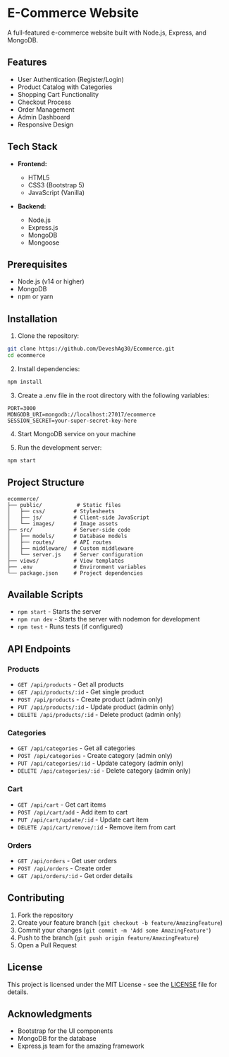 # E-Commerce Website

A full-featured e-commerce website built with Node.js, Express, and MongoDB.

## Features

- User Authentication (Register/Login)
- Product Catalog with Categories
- Shopping Cart Functionality
- Checkout Process
- Order Management
- Admin Dashboard
- Responsive Design

## Tech Stack

- **Frontend:**
  - HTML5
  - CSS3 (Bootstrap 5)
  - JavaScript (Vanilla)

- **Backend:**
  - Node.js
  - Express.js
  - MongoDB
  - Mongoose

## Prerequisites

- Node.js (v14 or higher)
- MongoDB
- npm or yarn

## Installation

1. Clone the repository:
```bash
git clone https://github.com/DeveshAg30/Ecommerce.git
cd ecommerce
```

2. Install dependencies:
```bash
npm install
```

3. Create a .env file in the root directory with the following variables:
```env
PORT=3000
MONGODB_URI=mongodb://localhost:27017/ecommerce
SESSION_SECRET=your-super-secret-key-here
```

4. Start MongoDB service on your machine

5. Run the development server:
```bash
npm start
```

## Project Structure

```
ecommerce/
├── public/           # Static files
│   ├── css/         # Stylesheets
│   ├── js/          # Client-side JavaScript
│   └── images/      # Image assets
├── src/             # Server-side code
│   ├── models/      # Database models
│   ├── routes/      # API routes
│   ├── middleware/  # Custom middleware
│   └── server.js    # Server configuration
├── views/           # View templates
├── .env             # Environment variables
└── package.json     # Project dependencies
```

## Available Scripts

- `npm start` - Starts the server
- `npm run dev` - Starts the server with nodemon for development
- `npm test` - Runs tests (if configured)

## API Endpoints

### Products
- `GET /api/products` - Get all products
- `GET /api/products/:id` - Get single product
- `POST /api/products` - Create product (admin only)
- `PUT /api/products/:id` - Update product (admin only)
- `DELETE /api/products/:id` - Delete product (admin only)

### Categories
- `GET /api/categories` - Get all categories
- `POST /api/categories` - Create category (admin only)
- `PUT /api/categories/:id` - Update category (admin only)
- `DELETE /api/categories/:id` - Delete category (admin only)

### Cart
- `GET /api/cart` - Get cart items
- `POST /api/cart/add` - Add item to cart
- `PUT /api/cart/update/:id` - Update cart item
- `DELETE /api/cart/remove/:id` - Remove item from cart

### Orders
- `GET /api/orders` - Get user orders
- `POST /api/orders` - Create order
- `GET /api/orders/:id` - Get order details

## Contributing

1. Fork the repository
2. Create your feature branch (`git checkout -b feature/AmazingFeature`)
3. Commit your changes (`git commit -m 'Add some AmazingFeature'`)
4. Push to the branch (`git push origin feature/AmazingFeature`)
5. Open a Pull Request

## License

This project is licensed under the MIT License - see the [LICENSE](LICENSE) file for details.

## Acknowledgments

- Bootstrap for the UI components
- MongoDB for the database
- Express.js team for the amazing framework
